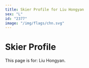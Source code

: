 ```yaml
---
title: Skier Profile for Liu Hongyan
sex: "L"
id: "2377"
image: "/img/flags/chn.svg" 
---
```


# Skier Profile

This page is for: Liu Hongyan.
    
